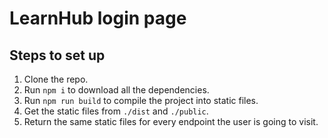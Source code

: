 # LearnHub login page

## Steps to set up

1. Clone the repo.
2. Run `npm i` to download all the dependencies.
3. Run `npm run build` to compile the project into static files.
4. Get the static files from `./dist` and `./public`.
5. Return the same static files for every endpoint the user is going to visit.
